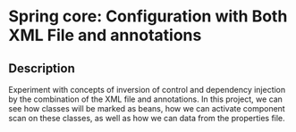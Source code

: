 # Spring core: Configuration with Both XML File and annotations

## Description
Experiment with concepts of inversion of control and dependency injection by the combination of the XML file and annotations. In this project, we can see how classes will be marked as beans, how we can activate component scan on these classes, as well as how we can data from the properties file.
